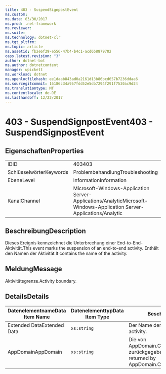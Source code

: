 ```yaml
---
title: 403 - SuspendSignpostEvent
ms.custom: 
ms.date: 03/30/2017
ms.prod: .net-framework
ms.reviewer: 
ms.suite: 
ms.technology: dotnet-clr
ms.tgt_pltfrm: 
ms.topic: article
ms.assetid: fb2e6f29-e556-47b4-b4c1-acd6b8879702
caps.latest.revision: "3"
author: dotnet-bot
ms.author: dotnetcontent
manager: wpickett
ms.workload: dotnet
ms.openlocfilehash: ee1daab843ad0a2161d13b86bcd657b7236ddaa6
ms.sourcegitcommit: 16186c34a957fdd52e5db7294f291f7530ac9d24
ms.translationtype: MT
ms.contentlocale: de-DE
ms.lasthandoff: 12/22/2017
---
```

# <a name="403---suspendsignpostevent"></a><span data-ttu-id="55ac2-102">403 - SuspendSignpostEvent</span><span class="sxs-lookup"><span data-stu-id="55ac2-102">403 - SuspendSignpostEvent</span></span>
## <a name="properties"></a><span data-ttu-id="55ac2-103">Eigenschaften</span><span class="sxs-lookup"><span data-stu-id="55ac2-103">Properties</span></span>  
  
|||  
|-|-|  
|<span data-ttu-id="55ac2-104">ID</span><span class="sxs-lookup"><span data-stu-id="55ac2-104">ID</span></span>|<span data-ttu-id="55ac2-105">403</span><span class="sxs-lookup"><span data-stu-id="55ac2-105">403</span></span>|  
|<span data-ttu-id="55ac2-106">Schlüsselwörter</span><span class="sxs-lookup"><span data-stu-id="55ac2-106">Keywords</span></span>|<span data-ttu-id="55ac2-107">Problembehandlung</span><span class="sxs-lookup"><span data-stu-id="55ac2-107">Troubleshooting</span></span>|  
|<span data-ttu-id="55ac2-108">Ebene</span><span class="sxs-lookup"><span data-stu-id="55ac2-108">Level</span></span>|<span data-ttu-id="55ac2-109">Information</span><span class="sxs-lookup"><span data-stu-id="55ac2-109">Information</span></span>|  
|<span data-ttu-id="55ac2-110">Kanal</span><span class="sxs-lookup"><span data-stu-id="55ac2-110">Channel</span></span>|<span data-ttu-id="55ac2-111">Microsoft-Windows-Application Server-Applications/Analytic</span><span class="sxs-lookup"><span data-stu-id="55ac2-111">Microsoft-Windows-Application Server-Applications/Analytic</span></span>|  
  
## <a name="description"></a><span data-ttu-id="55ac2-112">Beschreibung</span><span class="sxs-lookup"><span data-stu-id="55ac2-112">Description</span></span>  
 <span data-ttu-id="55ac2-113">Dieses Ereignis kennzeichnet die Unterbrechung einer End-to-End-Aktivität.</span><span class="sxs-lookup"><span data-stu-id="55ac2-113">This event marks the suspension of an end-to-end activity.</span></span> <span data-ttu-id="55ac2-114">Enthält den Namen der Aktivität.</span><span class="sxs-lookup"><span data-stu-id="55ac2-114">It contains the name of the activity.</span></span>  
  
## <a name="message"></a><span data-ttu-id="55ac2-115">Meldung</span><span class="sxs-lookup"><span data-stu-id="55ac2-115">Message</span></span>  
 <span data-ttu-id="55ac2-116">Aktivitätsgrenze.</span><span class="sxs-lookup"><span data-stu-id="55ac2-116">Activity boundary.</span></span>  
  
## <a name="details"></a><span data-ttu-id="55ac2-117">Details</span><span class="sxs-lookup"><span data-stu-id="55ac2-117">Details</span></span>  
  
|<span data-ttu-id="55ac2-118">Datenelementname</span><span class="sxs-lookup"><span data-stu-id="55ac2-118">Data Item Name</span></span>|<span data-ttu-id="55ac2-119">Datenelementtyp</span><span class="sxs-lookup"><span data-stu-id="55ac2-119">Data Item Type</span></span>|<span data-ttu-id="55ac2-120">Beschreibung</span><span class="sxs-lookup"><span data-stu-id="55ac2-120">Description</span></span>|  
|--------------------|--------------------|-----------------|  
|<span data-ttu-id="55ac2-121">Extended Data</span><span class="sxs-lookup"><span data-stu-id="55ac2-121">Extended Data</span></span>|`xs:string`|<span data-ttu-id="55ac2-122">Der Name der Aktivität.</span><span class="sxs-lookup"><span data-stu-id="55ac2-122">The name of the activity.</span></span>|  
|<span data-ttu-id="55ac2-123">AppDomain</span><span class="sxs-lookup"><span data-stu-id="55ac2-123">AppDomain</span></span>|`xs:string`|<span data-ttu-id="55ac2-124">Die von AppDomain.CurrentDomain.FriendlyName zurückgegebene Zeichenfolge.</span><span class="sxs-lookup"><span data-stu-id="55ac2-124">The string returned by AppDomain.CurrentDomain.FriendlyName.</span></span>|
